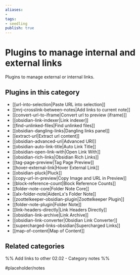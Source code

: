 ```yaml
---
aliases:
- 
tags: 
- seedling 
publish: true
---
```



# Plugins to manage internal and external links

Plugins to manage external or internal links.

## Plugins in this category

- [[url-into-selection|Paste URL into selection]]
- [[mrj-crosslink-between-notes|Add links to current note]]
- [[convert-url-to-iframe|Convert url to preview (iframe)]]
- [[obsidian-link-indexer|Link indexer]]
- [[find-unlinked-files|Find unlinked files]]
- [[obsidian-dangling-links|Dangling links panel]]
- [[extract-url|Extract url content]]
- [[obsidian-advanced-uri|Advanced URI]]
- [[obsidian-auto-link-title|Auto Link Title]]
- [[obsidian-open-link-with|Open Link With]]
- [[obsidian-rich-links|Obsidian Rich Links]]
- [[tag-page-preview|Tag Page Preview]]
- [[hover-external-link|Hover External Link]]
- [[obsidian-pluck|Pluck]]
- [[copy-url-in-preview|Copy Image and URL in Preview]]
- [[block-reference-count|Block Reference Counts]]
- [[folder-note-core|Folder Note Core]]
- [[alx-folder-note|AidenLx's Folder Note]]
- [[zoottelkeeper-obsidian-plugin|Zoottelkeeper Plugin]]
- [[folder-note-plugin|Folder Note]]
- [[link-headers-directly|Link Headers Directly]]
- [[obsidian-link-archive|Link Archive]]
- [[obsidian-link-converter|Obsidian Link Converter]]
- [[supercharged-links-obsidian|Supercharged Links]]
- [[map-of-content|Map of Content]]


## Related categories

%% Add links to other 02.02 - Category notes %%

#placeholder/notes